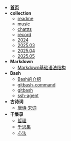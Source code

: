 <!-- docs/guide.md -->
* [**首页**](README)
* **collection**
    * [readme](collection/readme)
    * [music](collection/music)
    * [chattts](collection/chattts)
    * [record](collection/record)
    * [2024](collection/2024)
    * [2025.03](collection/2025_03)
    * [2025.04](collection/2025_04)
    * [2025.05](collection/2025_05)
* **Markdown**
    * [Markdown基础语法结构](markdown/01.Markdown的11种基本语法)
* **Bash**
    * [Bash的介绍](bash/001.bash的介绍)
    * [gitbash-command](bash/002.gitbash-command)
    * [gitbash](bash/003.gitbash)
    * [ssh-agent](bash/004.ssh-agent)
* **古诗词**
    * [唐诗·宋词](古诗词/001.古文)
* **千集录**
    * [哲理](千集录/001.哲理)
    * [千思集](千集录/002.千思集)
    * [心法](千集录/003.心法)
